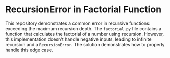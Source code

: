 # RecursionError in Factorial Function

This repository demonstrates a common error in recursive functions: exceeding the maximum recursion depth. The `factorial.py` file contains a function that calculates the factorial of a number using recursion.  However, this implementation doesn't handle negative inputs, leading to infinite recursion and a `RecursionError`. The solution demonstrates how to properly handle this edge case.